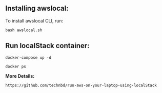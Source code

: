 

## Installing awslocal:
To install awslocal CLI, run: 

```
bash awslocal.sh
```


## Run localStack container:

```
docker-compose up -d
```


```
docker ps
```


**More Details:**
```
https://github.com/technbd/run-aws-on-your-laptop-using-localStack
```
